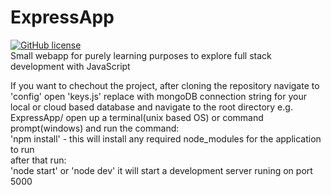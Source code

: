 # ExpressApp  
[![GitHub license](https://img.shields.io/github/license/StefanNH/ExpressApp)](https://github.com/StefanNH/ExpressApp/blob/master/LICENSE)  
Small webapp for purely learning purposes to explore full stack development with JavaScript

If you want to chechout the project, after cloning the repository navigate to 'config' open 'keys.js' replace with mongoDB connection string for your local or cloud based database and navigate to the root directory e.g. ExpressApp/ open up a terminal(unix based OS) or command prompt(windows) and run the command:  
 'npm install' - this will install any required node_modules for the application to run  
 after that run:  
 'node start' or 'node dev' it will start a development server runing on port 5000
